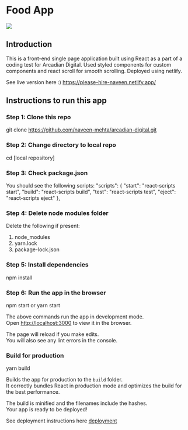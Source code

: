 # Food App 

![](src/images/homepage-snapshot.png)

## Introduction

This is a front-end single page application built using React as a part of a coding test for Arcadian Digital. Used styled components for custom components and react scroll for smooth scrolling. Deployed using netlify. 

See live version here :) https://please-hire-naveen.netlify.app/ 

## Instructions to run this app

### Step 1: Clone this repo
git clone https://github.com/naveen-mehta/arcadian-digital.git

### Step 2: Change directory to local repo
cd [local repository]

### Step 3: Check package.json 
You should see the following scripts: 
"scripts": {
    "start": "react-scripts start",
    "build": "react-scripts build",
    "test": "react-scripts test",
    "eject": "react-scripts eject"
},

### Step 4: Delete node modules folder
Delete the following if present: 
1. node_modules
2. yarn.lock
3. package-lock.json

### Step 5: Install dependencies
npm install

### Step 6: Run the app in the browser
npm start or yarn start

The above commands run the app in development mode.\
Open [http://localhost:3000](http://localhost:3000) to view it in the browser.

The page will reload if you make edits.\
You will also see any lint errors in the console.

### Build for production
yarn build 

Builds the app for production to the `build` folder.\
It correctly bundles React in production mode and optimizes the build for the best performance.

The build is minified and the filenames include the hashes.\
Your app is ready to be deployed!

See deployment instructions here [deployment](https://facebook.github.io/create-react-app/docs/deployment) 

